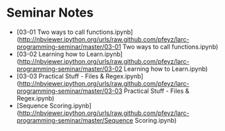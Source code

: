 Seminar Notes
=============
- [03-01 Two ways to call functions.ipynb](http://nbviewer.ipython.org/urls/raw.github.com/pfeyz/larc-programming-seminar/master/03-01 Two ways to call functions.ipynb)
- [03-02 Learning how to Learn.ipynb](http://nbviewer.ipython.org/urls/raw.github.com/pfeyz/larc-programming-seminar/master/03-02 Learning how to Learn.ipynb)
- [03-03 Practical Stuff - Files & Regex.ipynb](http://nbviewer.ipython.org/urls/raw.github.com/pfeyz/larc-programming-seminar/master/03-03 Practical Stuff - Files & Regex.ipynb)
- [Sequence Scoring.ipynb](http://nbviewer.ipython.org/urls/raw.github.com/pfeyz/larc-programming-seminar/master/Sequence Scoring.ipynb)
